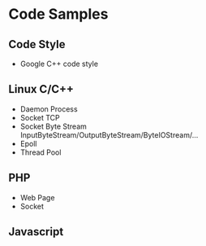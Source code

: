 # Code Samples
## Code Style

- Google C++ code style

## Linux C/C++

- Daemon Process
- Socket TCP
- Socket Byte Stream InputByteStream/OutputByteStream/ByteIOStream/...
- Epoll   
- Thread Pool

## PHP

- Web Page
- Socket

## Javascript
